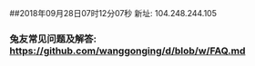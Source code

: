 ##2018年09月28日07时12分07秒 新址: 104.248.244.105
### 兔友常见问题及解答: https://github.com/wanggonging/d/blob/w/FAQ.md
